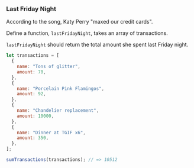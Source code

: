 ### Last Friday Night

According to the song, Katy Perry "maxed our credit cards".

Define a function, `lastFridayNight`, takes an array of transactions.

`lastFridayNight` should return the total amount she spent last Friday night.

```javascript
let transactions = [
  {
    name: "Tons of glitter",
    amount: 70,
  },
  {
    name: "Porcelain Pink Flamingos",
    amount: 92,
  },
  {
    name: "Chandelier replacement",
    amount: 10000,
  },
  {
    name: "Dinner at TGIF x6",
    amount: 350,
  },
];

sumTransactions(transactions); // => 10512
```

